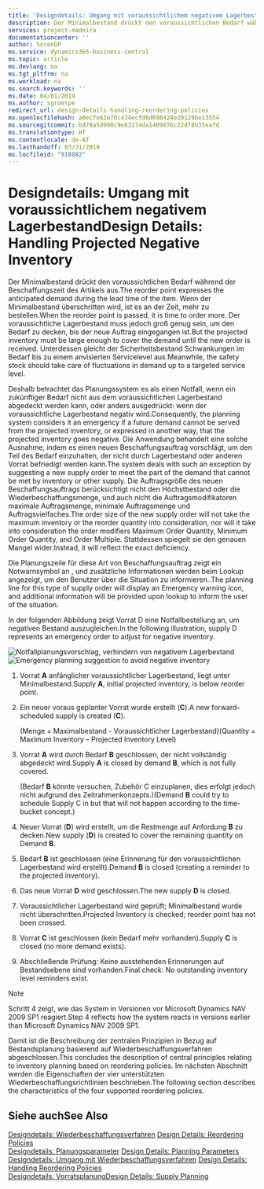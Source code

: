 ```yaml
---
title: 'Designdetails: Umgang mit voraussichtlichem negativem Lagerbestand | Microsoft Docs'
description: Der Minimalbestand drückt den voraussichtlichen Bedarf während der Beschaffungszeit des Artikels aus. Wenn der Minimalbestand überschritten wird, ist es an der Zeit, mehr zu bestellen. Der voraussichtliche Lagerbestand muss jedoch groß genug sein, um den Bedarf zu decken, bis der neue Auftrag eingegangen ist. Unterdessen gleicht der Sicherheitsbestand Schwankungen im Bedarf bis zu einem anvisierten Servicelevel aus.
services: project-madeira
documentationcenter: ''
author: SorenGP
ms.service: dynamics365-business-central
ms.topic: article
ms.devlang: na
ms.tgt_pltfrm: na
ms.workload: na
ms.search.keywords: ''
ms.date: 04/01/2019
ms.author: sgroespe
redirect_url: design-details-handling-reordering-policies
ms.openlocfilehash: a0ecfe62e70c434ecfd6d698424e20119be13554
ms.sourcegitcommit: bd78a5d990c9e83174da1409076c22df8b35eafd
ms.translationtype: HT
ms.contentlocale: de-AT
ms.lasthandoff: 03/31/2019
ms.locfileid: "918882"
---
```

# <a name="design-details-handling-projected-negative-inventory"></a><span data-ttu-id="bad26-106">Designdetails: Umgang mit voraussichtlichem negativem Lagerbestand</span><span class="sxs-lookup"><span data-stu-id="bad26-106">Design Details: Handling Projected Negative Inventory</span></span>
<span data-ttu-id="bad26-107">Der Minimalbestand drückt den voraussichtlichen Bedarf während der Beschaffungszeit des Artikels aus.</span><span class="sxs-lookup"><span data-stu-id="bad26-107">The reorder point expresses the anticipated demand during the lead time of the item.</span></span> <span data-ttu-id="bad26-108">Wenn der Minimalbestand überschritten wird, ist es an der Zeit, mehr zu bestellen.</span><span class="sxs-lookup"><span data-stu-id="bad26-108">When the reorder point is passed, it is time to order more.</span></span> <span data-ttu-id="bad26-109">Der voraussichtliche Lagerbestand muss jedoch groß genug sein, um den Bedarf zu decken, bis der neue Auftrag eingegangen ist.</span><span class="sxs-lookup"><span data-stu-id="bad26-109">But the projected inventory must be large enough to cover the demand until the new order is received.</span></span> <span data-ttu-id="bad26-110">Unterdessen gleicht der Sicherheitsbestand Schwankungen im Bedarf bis zu einem anvisierten Servicelevel aus.</span><span class="sxs-lookup"><span data-stu-id="bad26-110">Meanwhile, the safety stock should take care of fluctuations in demand up to a targeted service level.</span></span>  

 <span data-ttu-id="bad26-111">Deshalb betrachtet das Planungssystem es als einen Notfall, wenn ein zukünftiger Bedarf nicht aus dem voraussichtlichen Lagerbestand abgedeckt werden kann, oder anders ausgedrückt: wenn der voraussichtliche Lagerbestand negativ wird.</span><span class="sxs-lookup"><span data-stu-id="bad26-111">Consequently, the planning system considers it an emergency if a future demand cannot be served from the projected inventory, or expressed in another way, that the projected inventory goes negative.</span></span> <span data-ttu-id="bad26-112">Die Anwendung behandelt eine solche Ausnahme, indem es einen neuen Beschaffungsauftrag vorschlägt, um den Teil des Bedarf einzuhalten, der nicht durch Lagerbestand oder anderen Vorrat befriedigt werden kann.</span><span class="sxs-lookup"><span data-stu-id="bad26-112">The system deals with such an exception by suggesting a new supply order to meet the part of the demand that cannot be met by inventory or other supply.</span></span> <span data-ttu-id="bad26-113">Die Auftragsgröße des neuen Beschaffungsauftrags berücksichtigt nicht den Höchstbestand oder die Wiederbeschaffungsmenge, und auch nicht die Auftragsmodifikatoren maximale Auftragsmenge, minimale Auftragsmenge und Auftragsvielfaches.</span><span class="sxs-lookup"><span data-stu-id="bad26-113">The order size of the new supply order will not take the maximum inventory or the reorder quantity into consideration, nor will it take into consideration the order modifiers Maximum Order Quantity, Minimum Order Quantity, and Order Multiple.</span></span> <span data-ttu-id="bad26-114">Stattdessen spiegelt sie den genauen Mangel wider.</span><span class="sxs-lookup"><span data-stu-id="bad26-114">Instead, it will reflect the exact deficiency.</span></span>  

 <span data-ttu-id="bad26-115">Die Planungszeile für diese Art von Beschaffungsauftrag zeigt ein Notwarnsymbol an , und zusätzliche Informationen werden beim Lookup angezeigt, um den Benutzer über die Situation zu informieren..</span><span class="sxs-lookup"><span data-stu-id="bad26-115">The planning line for this type of supply order will display an Emergency warning icon, and additional information will be provided upon lookup to inform the user of the situation.</span></span>  

 <span data-ttu-id="bad26-116">In der folgenden Abbildung zeigt Vorrat D eine Notfallbestellung an, um negativen Bestand auszugleichen.</span><span class="sxs-lookup"><span data-stu-id="bad26-116">In the following illustration, supply D represents an emergency order to adjust for negative inventory.</span></span>  

 <span data-ttu-id="bad26-117">![Notfallplanungsvorschlag, verhindern von negativem Lagerbestand](media/nav_app_supply_planning_2_negative_inventory.png "Notfallplanungsvorschlag, verhindern von negativem Lagerbestand")</span><span class="sxs-lookup"><span data-stu-id="bad26-117">![Emergency planning suggestion to avoid negative inventory](media/nav_app_supply_planning_2_negative_inventory.png "Emergency planning suggestion to avoid negative inventory")</span></span>  

1.  <span data-ttu-id="bad26-118">Vorrat **A** anfänglicher voraussichtlicher Lagerbestand, liegt unter Minimalbestand.</span><span class="sxs-lookup"><span data-stu-id="bad26-118">Supply **A**, initial projected inventory, is below reorder point.</span></span>  
2.  <span data-ttu-id="bad26-119">Ein neuer voraus geplanter Vorrat wurde erstellt (**C**).</span><span class="sxs-lookup"><span data-stu-id="bad26-119">A new forward-scheduled supply is created (**C**).</span></span>  

     <span data-ttu-id="bad26-120">(Menge = Maximalbestand - Voraussichtlicher Lagerbestand)</span><span class="sxs-lookup"><span data-stu-id="bad26-120">(Quantity = Maximum Inventory – Projected Inventory Level)</span></span>  
3.  <span data-ttu-id="bad26-121">Vorrat **A** wird durch Bedarf **B** geschlossen, der nicht vollständig abgedeckt wird.</span><span class="sxs-lookup"><span data-stu-id="bad26-121">Supply **A** is closed by demand **B**, which is not fully covered.</span></span>  

     <span data-ttu-id="bad26-122">(Bedarf **B** könnte versuchen, Zubehör C einzuplanen, dies erfolgt jedoch nicht aufgrund des Zeitrahmenkonzepts.)</span><span class="sxs-lookup"><span data-stu-id="bad26-122">(Demand **B** could try to schedule Supply C in but that will not happen according to the time-bucket concept.)</span></span>  
4.  <span data-ttu-id="bad26-123">Neuer Vorrat (**D**) wird erstellt, um die Restmenge auf Anfordung **B** zu decken.</span><span class="sxs-lookup"><span data-stu-id="bad26-123">New supply (**D**) is created to cover the remaining quantity on Demand **B**.</span></span>  
5.  <span data-ttu-id="bad26-124">Bedarf **B** ist geschlossen (eine Erinnerung für den voraussichtlichen Lagerbestand wird erstellt).</span><span class="sxs-lookup"><span data-stu-id="bad26-124">Demand **B** is closed (creating a reminder to the projected inventory).</span></span>  
6.  <span data-ttu-id="bad26-125">Das neue Vorrat **D** wird geschlossen.</span><span class="sxs-lookup"><span data-stu-id="bad26-125">The new supply **D** is closed.</span></span>  
7.  <span data-ttu-id="bad26-126">Voraussichtlicher Lagerbestand wird geprüft; Minimalbestand wurde nicht überschritten.</span><span class="sxs-lookup"><span data-stu-id="bad26-126">Projected Inventory is checked; reorder point has not been crossed.</span></span>  
8.  <span data-ttu-id="bad26-127">Vorrat **C** ist geschlossen (kein Bedarf mehr vorhanden).</span><span class="sxs-lookup"><span data-stu-id="bad26-127">Supply **C** is closed (no more demand exists).</span></span>  
9. <span data-ttu-id="bad26-128">Abschließende Prüfung: Keine ausstehenden Erinnerungen auf Bestandsebene sind vorhanden.</span><span class="sxs-lookup"><span data-stu-id="bad26-128">Final check: No outstanding inventory level reminders exist.</span></span>  

> [!NOTE]  
>  <span data-ttu-id="bad26-129">Schritt 4 zeigt, wie das System in Versionen vor Microsoft Dynamics NAV 2009 SP1 reagiert.</span><span class="sxs-lookup"><span data-stu-id="bad26-129">Step 4 reflects how the system reacts in versions earlier than Microsoft Dynamics NAV 2009 SP1.</span></span>  

 <span data-ttu-id="bad26-130">Damit ist die Beschreibung der zentralen Prinzipien in Bezug auf Bestandsplanung basierend auf Wiederbeschaffungsverfahren abgeschlossen.</span><span class="sxs-lookup"><span data-stu-id="bad26-130">This concludes the description of central principles relating to inventory planning based on reordering policies.</span></span> <span data-ttu-id="bad26-131">Im nächsten Abschnitt werden die Eigenschaften der vier unterstützten Wiederbeschaffungsrichtlinien beschrieben.</span><span class="sxs-lookup"><span data-stu-id="bad26-131">The following section describes the characteristics of the four supported reordering policies.</span></span>  

## <a name="see-also"></a><span data-ttu-id="bad26-132">Siehe auch</span><span class="sxs-lookup"><span data-stu-id="bad26-132">See Also</span></span>  
 <span data-ttu-id="bad26-133">[Designdetails: Wiederbeschaffungsverfahren](design-details-reordering-policies.md) </span><span class="sxs-lookup"><span data-stu-id="bad26-133">[Design Details: Reordering Policies](design-details-reordering-policies.md) </span></span>  
 <span data-ttu-id="bad26-134">[Designdetails: Planungsparameter](design-details-planning-parameters.md) </span><span class="sxs-lookup"><span data-stu-id="bad26-134">[Design Details: Planning Parameters](design-details-planning-parameters.md) </span></span>  
 <span data-ttu-id="bad26-135">[Designdetails: Umgang mit Wiederbeschaffungsverfahren](design-details-handling-reordering-policies.md) </span><span class="sxs-lookup"><span data-stu-id="bad26-135">[Design Details: Handling Reordering Policies](design-details-handling-reordering-policies.md) </span></span>  
 [<span data-ttu-id="bad26-136">Designdetails: Vorratsplanung</span><span class="sxs-lookup"><span data-stu-id="bad26-136">Design Details: Supply Planning</span></span>](design-details-supply-planning.md)
